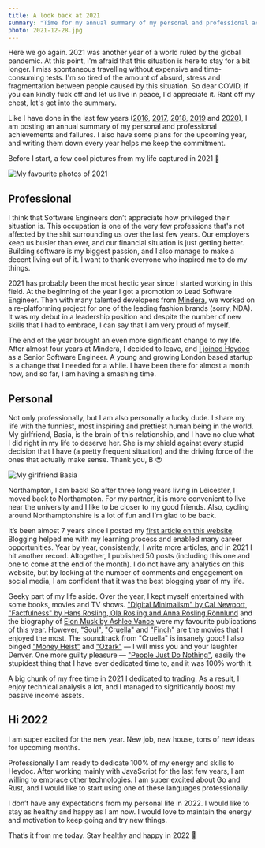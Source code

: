 ```yaml
---
title: A look back at 2021
summary: "Time for my annual summary of my personal and professional achievements and failures from the past year of 2021. The last 12 months brought many changes, luckily most of them were very good!"
photo: 2021-12-28.jpg
---
```


Here we go again. 2021 was another year of a world ruled by the global pandemic. At this point, I'm afraid that this situation is here to stay for a bit longer. I miss spontaneous travelling without expensive and time-consuming tests. I'm so tired of the amount of absurd, stress and fragmentation between people caused by this situation. So dear COVID, if you can kindly fuck off and let us live in peace, I'd appreciate it. Rant off my chest, let's get into the summary.

Like I have done in the last few years ([2016](/a-look-back-at-2016/), [2017](/a-look-back-at-2017/), [2018](/a-look-back-at-2018/), [2019](/a-look-back-at-2019/) and [2020](/a-look-back-at-2020/)), I am posting an annual summary of my personal and professional achievements and failures. I also have some plans for the upcoming year, and writing them down every year helps me keep the commitment.

Before I start, a few cool pictures from my life captured in 2021 📸

![My favourite photos of 2021](/photos/2021-12-28-1.jpg)

## Professional

I think that Software Engineers don’t appreciate how privileged their situation is. This occupation is one of the very few professions that's not affected by the shit surrounding us over the last few years. Our employers keep us busier than ever, and our financial situation is just getting better. Building software is my biggest passion, and I also manage to make a decent living out of it. I want to thank everyone who inspired me to do my things.

2021 has probably been the most hectic year since I started working in this field. At the beginning of the year I got a promotion to Lead Software Engineer. Then with many talented developers from [Mindera](https://mindera.com), we worked on a re-platforming project for one of the leading fashion brands (sorry, NDA). It was my debut in a leadership position and despite the number of new skills that I had to embrace, I can say that I am very proud of myself.

The end of the year brought an even more significant change to my life. After almost four years at Mindera, I decided to leave, and [I joined Heydoc](https://pawelgrzybek.com/thanks-for-everything-mindera-hi-heydoc/)  as a Senior Software Engineer. A young and growing London based startup is a change that I needed for a while. I have been there for almost a month now, and so far, I am having a smashing time.

## Personal

Not only professionally, but I am also personally a lucky dude. I share my life with the funniest, most inspiring and prettiest human being in the world. My girlfriend, Basia, is the brain of this relationship, and I have no clue what I did right in my life to deserve her. She is my shield against every stupid decision that I have (a pretty frequent situation) and the driving force of the ones that actually make sense. Thank you, B 😍

![My girlfriend Basia](/photos/2021-12-28-2.jpg)

Northampton, I am back! So after three long years living in Leicester, I moved back to Northampton. For my partner, it is more convenient to live near the university and I like to be closer to my good friends. Also, cycling around Northamptonshire is a lot of fun and I’m glad to be back.

It’s been almost 7 years since I posted my [first article on this website](/hello-there/). Blogging helped me with my learning process and enabled many career opportunities. Year by year, consistently, I write more articles, and in 2021 I hit another record. Altogether, I published 50 posts (including this one and one to come at the end of the month). I do not have any analytics on this website, but by looking at the number of comments and engagement on social media, I am confident that it was the best blogging year of my life.

Geeky part of my life aside. Over the year, I kept myself entertained with some books, movies and TV shows. ["Digital Minimalism" by Cal Newport](/book-review-digital-minimalism-by-cal-newport/), ["Factfulness" by Hans Rosling, Ola Rosling and Anna Rosling Rönnlund](/book-review-factfulness-by-hans-rosling-ola-rosling-and-anna-rosling-rönnlund/)  and the biography of [Elon Musk by Ashlee Vance](/book-review-elon-musk-by-ashlee-vance/) were my favourite publications of this year. However, ["Soul"](https://www.imdb.com/title/tt2948372/), ["Cruella"](https://www.imdb.com/title/tt3228774/) and ["Finch"](https://www.imdb.com/title/tt3420504/) are the movies that I enjoyed the most. The soundtrack from "Cruella" is insanely good! I also binged ["Money Heist"](https://www.imdb.com/title/tt6468322/) and ["Ozark"](https://www.imdb.com/title/tt5071412/)  — I will miss you and your laughter Denver. One more guilty pleasure — ["People Just Do Nothing"](https://www.imdb.com/title/tt3762198/), easily the stupidest thing that I have ever dedicated time to, and it was 100% worth it.

A big chunk of my free time in 2021 I dedicated to trading. As a result, I enjoy technical analysis a lot, and I managed to significantly boost my passive income assets.

## Hi 2022

I am super excited for the new year. New job, new house, tons of new ideas for upcoming months.

Professionally I am ready to dedicate 100% of my energy and skills to Heydoc. After working mainly with JavaScript for the last few years, I am willing to embrace other technologies. I am super excited about Go and Rust, and I would like to start using one of these languages professionally.

I don’t have any expectations from my personal life in 2022. I would like to stay as healthy and happy as I am now. I would love to maintain the energy and motivation to keep going and try new things.

That’s it from me today. Stay healthy and happy in 2022 👋
